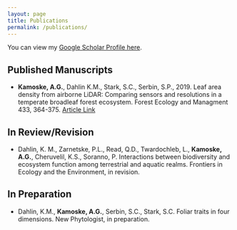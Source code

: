 ```yaml
---
layout: page
title: Publications
permalink: /publications/
---
```


You can view my [Google Scholar Profile here](https://scholar.google.com/citations?user=2m1RgqcAAAAJ&hl=en&oi=ao).

## **Published Manuscripts**

+ **Kamoske, A.G.**, Dahlin K.M., Stark, S.C., Serbin, S.P., 2019. Leaf area density from airborne LiDAR: Comparing sensors and resolutions in a temperate broadleaf forest ecosystem. Forest Ecology and Managment 433, 364-375. [Article Link](https://doi.org/10.1016/j.foreco.2018.11.017)

## **In Review/Revision**

+ Dahlin, K. M., Zarnetske, P.L., Read, Q.D., Twardochleb, L., **Kamoske, A.G.**, Cheruvelil, K.S., Soranno, P. Interactions between biodiversity and ecosystem function among terrestrial and aquatic realms. Frontiers in Ecology and the Environment, in revision.

## **In Preparation**

+ Dahlin, K.M., **Kamoske, A.G.**, Serbin, S.C., Stark, S.C. Foliar traits in four dimensions. New Phytologist, in preparation.
